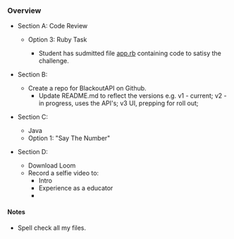### Overview

+ Section A: Code Review

    + Option 3: Ruby Task

        - Student has sudmitted file [app.rb](app.rb) containing code to satisy the challenge. 

+ Section B: 

    - Create a repo for BlackoutAPI on Github.
        - Update README.md to reflect the versions e.g. v1 - current; v2 - in progress, uses the API's; v3 UI, prepping for roll out;

+ Section C:
    - Java
    - Option 1: "Say The Number"

+ Section D:

    - Download Loom
    - Record a selfie video to:
        - Intro
        - Experience as a educator
        - 


#### Notes
+ Spell check all my files.
